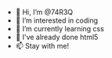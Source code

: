 - 👋 Hi, I’m @74R3Q
- 👀 I’m interested in coding
- 🌱 I’m currently learning css
- 💞 I've already done html5
- 📫 Stay with me!

<!---
74R3Q/74R3Q is a ✨ special ✨ repository because its `README.md` (this file) appears on your GitHub profile.
You can click the Preview link to take a look at your changes.
--->
